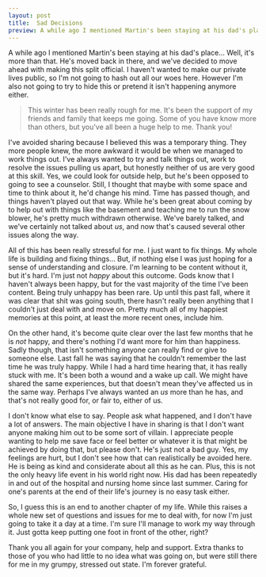 ```yaml
---
layout: post
title:  Sad Decisions 
preview: A while ago I mentioned Martin's been staying at his dad's place... Well, it's more than that. He's moved back in there, and we've decided to move ahead with making this split official. I haven't wanted to make our private lives public, so I'm not going to hash out all our woes here. However I'm also not going to try to hide this or pretend it isn't happening anymore either. 
---
```


A while ago I mentioned Martin's been staying at his dad's place... Well, it's more than that. He's moved back in there, and we've decided to move ahead with making this split official. I haven't wanted to make our private lives public, so I'm not going to hash out all our woes here. However I'm also not going to try to hide this or pretend it isn't happening anymore either. 

> This winter has been really rough for me. It's been the support of my friends and family that keeps me going. Some of you have know more than others, but you've all been a huge help to me. Thank you!

I've avoided sharing because I believed this was a temporary thing. They more people knew, the more awkward it would be when we managed to work things out. I've always wanted to try and talk things out, work to resolve the issues pulling us apart, but honestly neither of us are very good at this skill. Yes, we could look for outside help, but he's been opposed to going to see a counselor. Still, I thought that maybe with some space and time to think about it, he'd change his mind. Time has passed though, and things haven't played out that way. While he's been great about coming by to help out with things like the basement and teaching me to run the snow blower, he's pretty much withdrawn otherwise. We've barely talked, and we've certainly not talked about *us*, and now that's caused several other issues along the way. 

All of this has been really stressful for me. I just want to fix things. My whole life is building and fixing things... But, if nothing else I was just hoping for a sense of understanding and closure. I'm learning to be content without it, but it's hard. I'm just not *happy* about this outcome. Gods know that I haven't always been happy, but for the vast majority of the time I've been content. Being truly unhappy has been rare. Up until this past fall, where it was clear that shit was going south, there hasn't really been anything that I couldn't just deal with and move on. Pretty much all of my happiest memories at this point, at least the more recent ones, include him. 

On the other hand, it's become quite clear over the last few months that he is *not* happy, and there's nothing I'd want more for him than happiness. Sadly though, that isn't something anyone can really find or give to someone else. Last fall he was saying that he couldn't remember the last time he was truly happy. While I had a hard time hearing that, it has really stuck with me. It's been both a wound and a wake up call. We might have shared the same experiences, but that doesn't mean they've affected us in the same way. Perhaps I've always wanted an *us* more than he has, and that's not really good for, or fair to, either of us.  

I don't know what else to say. People ask what happened, and I don't have a lot of answers. The main objective I have in sharing is that I don't want anyone making him out to be some sort of villain. I appreciate people wanting to help me save face or feel better or whatever it is that might be achieved by doing that, but please don't. He's just not a bad guy. Yes, my feelings are hurt, but I don't see how that can realistically be avoided here. He is being as kind and considerate about all this as he can. Plus, this is not the only heavy life event in his world right now. His dad has been repeatedly in and out of the hospital and nursing home since last summer. Caring for one's parents at the end of their life's journey is no easy task either. 

So, I guess this is an end to another chapter of my life. While this raises a whole new set of questions and issues for me to deal with, for now I'm just going to take it a day at a time. I'm sure I'll manage to work my way through it. Just gotta keep putting one foot in front of the other, right? 

Thank you all again for your company, help and support. Extra thanks to those of you who had little to no idea what was going on, but were still there for me in my grumpy, stressed out state. I'm forever grateful.
